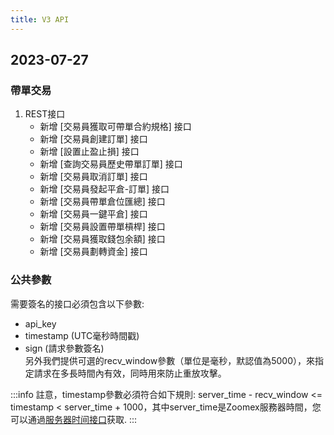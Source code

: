 ```yaml
---
title: V3 API
---
```


## 2023-07-27

### 帶單交易

1. REST接口
   - 新增 [交易員獲取可帶單合約規格] 接口
   - 新增 [交易員創建訂單] 接口
   - 新增 [設置止盈止損] 接口
   - 新增 [查詢交易員歷史帶單訂單] 接口
   - 新增 [交易員取消訂單] 接口
   - 新增 [交易員發起平倉-訂單] 接口
   - 新增 [交易員帶單倉位匯總] 接口
   - 新增 [交易員一鍵平倉] 接口
   - 新增 [交易員設置帶單槓桿] 接口
   - 新增 [交易員獲取錢包余額] 接口
   - 新增 [交易員劃轉資金] 接口

### 公共參數
需要簽名的接口必須包含以下參數:
- api_key
- timestamp (UTC毫秒時間戳)
- sign (請求參數簽名)
  <br/>另外我們提供可選的recv_window參數（單位是毫秒，默認值為5000），來指定請求在多長時間內有效，同時用來防止重放攻擊。

:::info
註意，timestamp參數必須符合如下規則: server_time - recv_window <= timestamp < server_time + 1000，其中server_time是Zoomex服務器時間，您可以通過[服务器时间接口](../v3/market/time#)获取.
:::